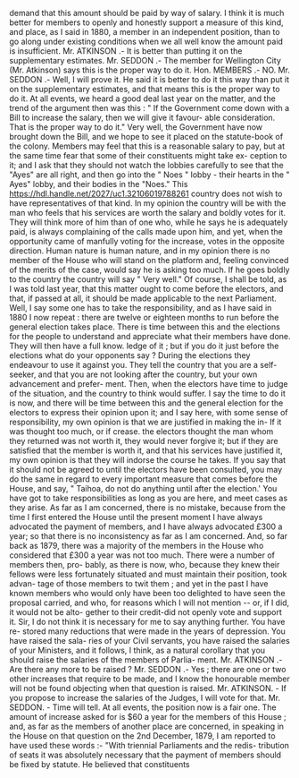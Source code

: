 demand that this amount should be paid by way of salary. I think it is much better for members to openly and honestly support a measure of this kind, and place, as I said in 1880, a member in an independent position, than to go along under existing conditions when we all well know the amount paid is insufficient. Mr. ATKINSON .- It is better than putting it on the supplementary estimates. Mr. SEDDON .- The member for Wellington City (Mr. Atkinson) says this is the proper way to do it. Hon. MEMBERS .- NO. Mr. SEDDON .- Well, I will prove it. He said it is better to do it this way than put it on the supplementary estimates, and that means this is the proper way to do it. At all events, we heard a good deal last year on the matter, and the trend of the argument then was this : " If the Government come down with a Bill to increase the salary, then we will give it favour- able consideration. That is the proper way to do it." Very well, the Government have now brought down the Bill, and we hope to see it placed on the statute-book of the colony. Members may feel that this is a reasonable salary to pay, but at the same time fear that some of their constituents might take ex- ception to it; and I ask that they should not watch the lobbies carefully to see that the "Ayes" are all right, and then go into the " Noes " lobby - their hearts in the " Ayes" lobby, and their bodies in the "Noes." This https://hdl.handle.net/2027/uc1.32106019788261 country does not wish to have representatives of that kind. In my opinion the country will be with the man who feels that his services are worth the salary and boldly votes for it. They will think more of him than of one who, while he says he is adequately paid, is always complaining of the calls made upon him, and yet, when the opportunity came of manfully voting for the increase, votes in the opposite direction. Human nature is human nature, and in my opinion there is no member of the House who will stand on the platform and, feeling convinced of the merits of the case, would say he is asking too much. If he goes boldly to the country the country will say " Very well." Of course, I shall be told, as I was told last year, that this matter ought to come before the electors, and that, if passed at all, it should be made applicable to the next Parliament. Well, I say some one has to take the responsibility, and as I have said in 1880 I now repeat : there are twelve or eighteen months to run before the general election takes place. There is time between this and the elections for the people to understand and appreciate what their members have done. They will then have a full know. ledge of it ; but if you do it just before the elections what do your opponents say ? During the elections they endeavour to use it against you. They tell the country that you are a self- seeker, and that you are not looking after the country, but your own advancement and prefer- ment. Then, when the electors have time to judge of the situation, and the country to think would suffer. I say the time to do it is now, and there will be time between this and the general election for the electors to express their opinion upon it; and I say here, with some sense of responsibility, my own opinion is that we are justified in making the in- If it was thought too much, or if crease. the electors thought the man whom they returned was not worth it, they would never forgive it; but if they are satisfied that the member is worth it, and that his services have justified it, my own opinion is that they will indorse the course he takes. If you say that it should not be agreed to until the electors have been consulted, you may do the same in regard to every important measure that comes before the House, and say, " Taihoa, do not do anything until after the election.' You have got to take responsibilities as long as you are here, and meet cases as they arise. As far as I am concerned, there is no mistake, because from the time I first entered the House until the present moment I have always advocated the payment of members, and I have always advocated £300 a year; so that there is no inconsistency as far as I am concerned. And, so far back as 1879, there was a majority of the members in the House who considered that £300 a year was not too much. There were a number of members then, pro- bably, as there is now, who, because they knew their fellows were less fortunately situated and must maintain their position, took advan- tage of those members to twit them ; and yet in the past I have known members who would only have been too delighted to have seen the proposal carried, and who, for reasons which I will not mention -- or, if I did, it would not be alto- gether to their credit-did not openly vote and support it. Sir, I do not think it is necessary for me to say anything further. You have re- stored many reductions that were made in the years of depression. You have raised the sala- ries of your Civil servants, you have raised the salaries of your Ministers, and it follows, I think, as a natural corollary that you should raise the salaries of the members of Parlia- ment. Mr. ATKINSON .- Are there any more to be raised ? Mr. SEDDON .- Yes ; there are one or two other increases that require to be made, and I know the honourable member will not be found objecting when that question is raised. Mr. ATKINSON. - If you propose to increase the salaries of the Judges, I will vote for that. Mr. SEDDON. - Time will tell. At all events, the position now is a fair one. The amount of increase asked for is $60 a year for the members of this House ; and, as far as the members of another place are concerned, in speaking in the House on that question on the 2nd December, 1879, I am reported to have used these words :- "With triennial Parliaments and the redis- tribution of seats it was absolutely necessary that the payment of members should be fixed by statute. He believed that constituents 
